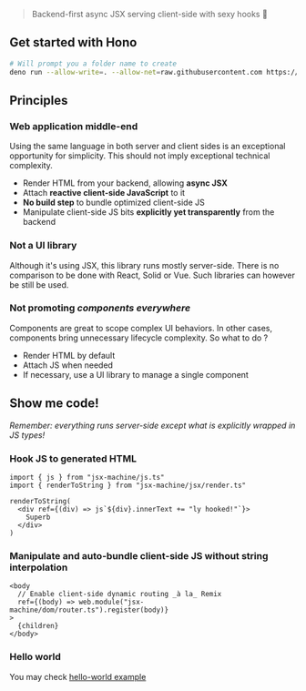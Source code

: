 > Backend-first async JSX serving client-side with sexy hooks 🦜

## Get started with Hono

```sh
# Will prompt you a folder name to create
deno run --allow-write=. --allow-net=raw.githubusercontent.com https://raw.githubusercontent.com/ngasull/jsx-machine/master/init.ts
```

## Principles

### Web application middle-end

Using the same language in both server and client sides is an exceptional opportunity for simplicity.
This should not imply exceptional technical complexity.

- Render HTML from your backend, allowing **async JSX**
- Attach **reactive client-side JavaScript** to it
- **No build step** to bundle optimized client-side JS
- Manipulate client-side JS bits **explicitly yet transparently** from the backend

### Not a UI library

Although it's using JSX, this library runs mostly server-side.
There is no comparison to be done with React, Solid or Vue.
Such libraries can however be still be used.

### Not promoting _components everywhere_

Components are great to scope complex UI behaviors. In other cases, components bring unnecessary lifecycle complexity. So what to do ?

- Render HTML by default
- Attach JS when needed
- If necessary, use a UI library to manage a single component

## Show me code!

_Remember: everything runs server-side except what is explicitly wrapped in JS types!_

### Hook JS to generated HTML

```tsx
import { js } from "jsx-machine/js.ts"
import { renderToString } from "jsx-machine/jsx/render.ts"

renderToString(
  <div ref={(div) => js`${div}.innerText += "ly hooked!"`}>
    Superb
  </div>
)
```

### Manipulate and auto-bundle client-side JS without string interpolation

```tsx
<body
  // Enable client-side dynamic routing _à la_ Remix
  ref={(body) => web.module("jsx-machine/dom/router.ts").register(body)}
>
  {children}
</body>
```

### Hello world

You may check [hello-world example](./examples/hello-world)
